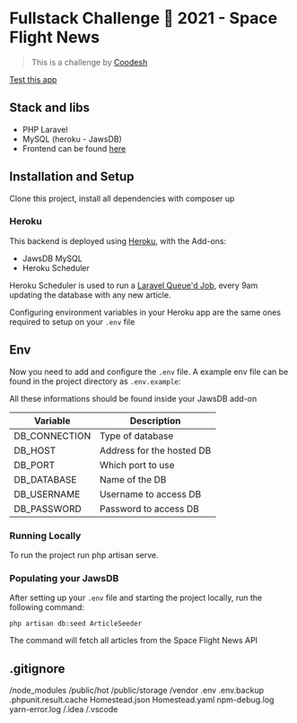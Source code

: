 # Fullstack Challenge 🏅 2021 - Space Flight News

> This is a challenge by [Coodesh](https://coodesh.com/)

[Test this app](https://coodesh-challenge-backend.herokuapp.com/)

## Stack and libs

-   PHP Laravel
-   MySQL (heroku - JawsDB)
-   Frontend can be found [here](https://github.com/cpcm94/coodesh-frontend)

## Installation and Setup

Clone this project, install all dependencies with composer up

### Heroku

This backend is deployed using [Heroku](www.heroku.com), with the Add-ons:

-   JawsDB MySQL
-   Heroku Scheduler

Heroku Scheduler is used to run a [Laravel Queue'd Job](https://laravel.com/docs/9.x/queues#running-the-queue-worker), every 9am updating the database with any new article.

Configuring environment variables in your Heroku app are the same ones required to setup on your `.env` file

## Env

Now you need to add and configure the `.env` file. A example env file can be found in the project directory as `.env.example`:

All these informations should be found inside your JawsDB add-on

| Variable      | Description               |
| ------------- | ------------------------- |
| DB_CONNECTION | Type of database          |
| DB_HOST       | Address for the hosted DB |
| DB_PORT       | Which port to use         |
| DB_DATABASE   | Name of the DB            |
| DB_USERNAME   | Username to access DB     |
| DB_PASSWORD   | Password to access DB     |

### Running Locally

To run the project run php artisan serve.

### Populating your JawsDB

After setting up your `.env` file and starting the project locally, run the following command:

```
php artisan db:seed ArticleSeeder
```

The command will fetch all articles from the Space Flight News API

## .gitignore

/node_modules
/public/hot
/public/storage
/vendor
.env
.env.backup
.phpunit.result.cache
Homestead.json
Homestead.yaml
npm-debug.log
yarn-error.log
/.idea
/.vscode
